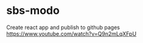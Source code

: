 # sbs-modo

Create react app and publish to github pages
https://www.youtube.com/watch?v=Q9n2mLqXFpU